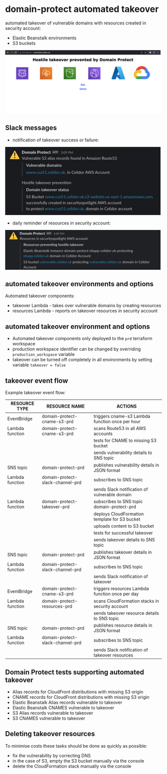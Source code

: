 # domain-protect automated takeover
automated takeover of vulnerable domains with resources created in security account:
* Elastic Beanstalk environments
* S3 buckets

<kbd>
  <img src="images/takeover.png" width="500">
</kbd>

## Slack messages
* notification of takeover success or failure:

<kbd>
  <img src="images/takeover-notification.png" width="500">
</kbd>

* daily reminder of resources in security account:

<kbd>
  <img src="images/resources-notification.png" width="500">
</kbd>

## automated takeover environments and options
Automated takeover components:
* takeover Lambda - takes over vulnerable domains by creating resources
* resources Lambda - reports on takeover resources in security account

## automated takeover environment and options
* Automated takeover components only deployed to the `prd` terraform workspace
* production workspace identifier can be changed by overriding `production_workspace` variable
* takeover can be turned off completely in all environments by setting variable `takeover = false`

## takeover event flow
Example takeover event flow:

| RESOURCE TYPE    | RESOURCE NAME                    | ACTIONS                                         |
| -----------------|----------------------------------| ------------------------------------------------|
| EventBridge      | domain-protect-cname-s3-prd      | triggers cname-s3 Lambda function once per hour | 
| Lambda function  | domain-protect-cname-s3-prd      | scans Route53 in all AWS accounts               |
|                  |                                  | tests for CNAME to missing S3 bucket            |
|                  |                                  | sends vulnerability details to SNS topic        |
| SNS topic        | domain-protect-prd               | publishes vulnerability details in JSON format  |
| Lambda function  | domain-protect-slack-channel-prd | subscribes to SNS topic                         |
|                  |                                  | sends Slack notification of vulnerable domain   |                 
| Lambda function  | domain-protect-takeover-prd      | subscribes to SNS topic domain-protect-prd      |
|                  |                                  | deploys CloudFormation template for S3 bucket   |
|                  |                                  | uploads content to S3 bucket                    |
|                  |                                  | tests for successful takeover                   |
|                  |                                  | sends takeover details to SNS topic             |
| SNS topic        | domain-protect-prd               | publishes takeover details in JSON format       |
| Lambda function  | domain-protect-slack-channel-prd | subscribes to SNS topic                         |
|                  |                                  | sends Slack notification of takeover            |
| EventBridge      | domain-protect-cname-s3-prd      | triggers resources Lambda function once per day | 
| Lambda function  | domain-protect-resources-prd     | scans CloudFormation stacks in security account |
|                  |                                  | sends takeover resource details to SNS topic    |
| SNS topic        | domain-protect-prd               | publishes resource details in JSON format       |
| Lambda function  | domain-protect-slack-channel-prd | subscribes to SNS topic                         |
|                  |                                  | sends Slack notification of takeover resources  |

## Domain Protect tests supporting automated takeover
* Alias records for CloudFront distributions with missing S3 origin
* CNAME records for CloudFront distributions with missing S3 origin
* Elastic Beanstalk Alias records vulnerable to takeover
* Elastic Beanstalk CNAMES vulnerable to takeover
* S3 Alias records vulnerable to takeover
* S3 CNAMES vulnerable to takeover

## Deleting takeover resources
To minimise costs these tasks should be done as quickly as possible:
* fix the vulnerability by correcting DNS
* in the case of S3, empty the S3 bucket manually via the console
* delete the CloudFormation stack manually via the console
